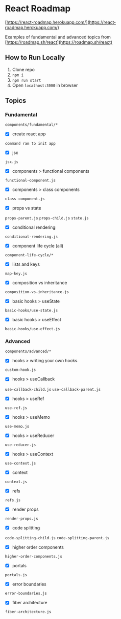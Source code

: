 # React Roadmap

[https://react-roadmap.herokuapp.com/](https://react-roadmap.herokuapp.com/)

Examples of fundamental and advanced topics from [https://roadmap.sh/react](https://roadmap.sh/react)

## How to Run Locally

1. Clone repo
3. `npm i`
4. `npm run start`
5. Open `localhost:3000` in browser

## Topics

### Fundamental

`components/fundamental/*`

- [x] create react app

`command ran to init app`

- [x] jsx

`jsx.js`

- [x] components > functional components

`functional-component.js`

- [x] components > class components

`class-component.js`

- [x] props vs state

`props-parent.js` `props-child.js` `state.js`

- [x] conditional rendering

`conditional-rendering.js`

- [x] component life cycle (all)

`component-life-cycle/*`

- [x] lists and keys

`map-key.js`

- [x] composition vs inheritance

`composition-vs-inheritance.js`

- [x] basic hooks > useState

`basic-hooks/use-state.js`

- [x] basic hooks > useEffect

`basic-hooks/use-effect.js`

### Advanced

`components/advanced/*`

- [x] hooks > writing your own hooks

`custom-hook.js`

- [x] hooks > useCallback

`use-callback-child.js` `use-callback-parent.js`

- [x] hooks > useRef

`use-ref.js`

- [x] hooks > useMemo

`use-memo.js`

- [x] hooks > useReducer

`use-reducer.js`

- [x] hooks > useContext

`use-context.js`

- [x] context

`context.js`

- [x] refs

`refs.js`

- [x] render props

`render-props.js`

- [x] code splitting

`code-splitting-child.js` `code-splitting-parent.js`

- [x] higher order components

`higher-order-components.js`

- [x] portals

`portals.js`

- [x] error boundaries

`error-boundaries.js`

- [x] fiber architecture

`fiber-architecture.js`
